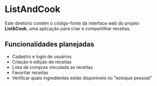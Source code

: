 # ListAndCook

Este diretório contém o código-fonte da interface web do projeto **List&Cook**, uma aplicação para criar e compartilhar receitas.

## Funcionalidades planejadas

- Cadastro e login de usuários  
- Criação e edição de receitas  
- Lista de compras vinculada as receitas  
- Favoritar receitas  
- Verificar quais ingredientes estão disponíveis no "estoque pessoal"
